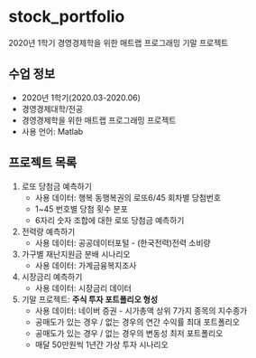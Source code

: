 # stock_portfolio
2020년 1학기 경영경제학을 위한 매트랩 프로그래밍 기말 프로젝트

## 수업 정보
- 2020년 1학기(2020.03-2020.06)
- 경영경제대학/전공
- 경영경제학을 위한 매트랩 프로그래밍 프로젝트
- 사용 언어: Matlab

## 프로젝트 목록
1. 로또 당첨금 예측하기
    - 사용 데이터: 행복 동행복권의 로또6/45 회차별 당첨번호
    - 1~45 번호별 당첨 횟수 분포
    - 6자리 숫자 조합에 대한 로또 당첨금 예측하기
2. 전력량 예측하기
    - 사용 데이터: 공공데이터포털 - (한국전력)전력 소비량 
3. 가구별 재난지원금 분배 시나리오
    - 사용 데이터: 가계금융복지조사
4. 시장금리 예측하기
    - 사용 데이터: 시장금리 데이터
5. 기말 프로젝트: **주식 투자 포트폴리오 형성**
    - 사용 데이터: 네이버 증권 - 시가총액 상위 7가지 종목의 지수종가
    - 공매도가 있는 경우 / 없는 경우의 연간 수익률 최대 포트폴리오
    - 공매도가 있는 경우 / 없는 경우의 변동성 최저 포트폴리오
    - 매달 50만원씩 1년간 가상 투자 시나리오
